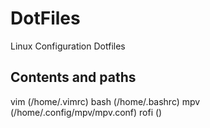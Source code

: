 # DotFiles
Linux Configuration Dotfiles

## Contents and paths
vim (/home/.vimrc)
bash (/home/.bashrc)
mpv (/home/.config/mpv/mpv.conf)
rofi ()

